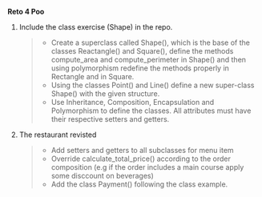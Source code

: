 **Reto 4 Poo**
1. Include the class exercise (Shape) in the repo.
   > - Create a superclass called Shape(), which is the base of the classes Reactangle() and Square(), define the methods compute_area and compute_perimeter in Shape() and then using polymorphism redefine the methods properly in Rectangle and in Square.
   > - Using the classes Point() and Line() define a new super-class Shape() with the given structure.
   > - Use Inheritance, Composition, Encapsulation and Polymorphism to define the classes. All attributes must have their respective setters and getters.
2. The restaurant revisted
   > - Add setters and getters to all subclasses for menu item
   > - Override calculate_total_price() according to the order composition (e.g if the order includes a main course apply some disccount on beverages)
   > - Add the class Payment() following the class example.

